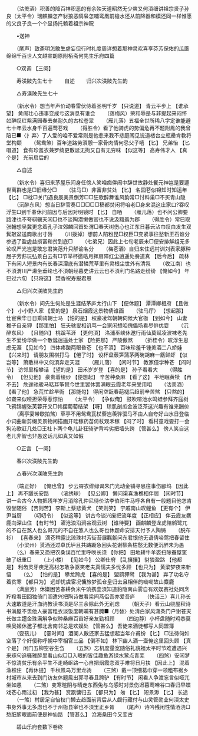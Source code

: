 <!-- { "loadSidebar": true } -->
　　（沽羙酒）积善的降百祥积恶的有余殃天道昭然无少爽又何湏细讲祖宗贤子孙良（太平令）瑞麒麟怎产豺狼恶鸱枭怎哺鸾凰前檐水还从前降器和模还同一样惟愿的父良子良一个个显扬托赖着祖宗神贶 

　　•送神 

　　（尾声）致斋明怎敢生虗妄但行时礼度周详想着那神灵欢喜享芬芳保佑的瓜瓞绵绵千百世人文越宣朗原附栢斋何先生乐府四篇 

　　○双调 【三阕】 

　　寿渼陂先生七十 
　　自述 
　　归兴次渼陂先生韵 

　　△寿渼陂先生七十 

　　（新水令）想当年声价动春雷伏侍着圣明千岁 【只说道】 青云平步上 【谁承望】 黄阁壮心违事变成亏这消息有谁会 
　　（落梅风）荣和辱是与非提起来闷怀如醉叹红紫满园春去矣耐久的古松苍翠 
　　（雁儿落）五福全世所稀八字定谁能避七十年云水身千百遍莺芲戏 
　　（得胜令）看了他骑虎的势偏危再不题附鳯的我曾陪已■〈扌弃〉了人爱的咱不爱常则是他悲来我不悲庭闱见说道楼台立瓶罍肯教将堂构颓 
　　（鸳鸯煞）百年道路劳湏憩一家骨肉情何忌父子嘻 【匕】 兄弟怡 【匕唱道】 食有珍羞衣兼罗绮更散诞无拘又自有无穷味 【似这等】 高寿伟才人 【真个是】 光前启后的 

　　△自述 

　　（新水令）喜归来茅屋乐间身任傍人笑咱痴倴闹中辞世故静处餐元神岂是要遯世离群也是□旧缘分□ 
　　（驻马□）非富非贫处 【匕】 名园芲似锦知时知运年 【匕】 □枕□关门遇良辰美景倒芳□□狂歌醉舞谁风韵常□忖料巢□不买青山隐 
　　（沉醉东风）想当日辞官奏□□□□□稿都焚闲将咱老□身来混这庄家口?吞叹浮生□到千春休问前因与后因对明镜时 【匕】 自哂 
　　（雁儿落）也不问公卿要路津也不夸骐骥天闲□也不谈陶潜懒做官也不说汲黯羞为郡 
　　（得胜令）常巳取张翰想吴冀更念着孔子泣郊麟回首处渭□春天树伤心也江东日暮云沾巾叹白发生双鬂敲盆送商歌出寸唇 
　　（川拨掉）想前人陷粉昆□权臣□变紧事往愁新玊石谁分参透了盈虗益损富和贫到底□ 
　　（七弟兄）因此上七旬老辰未□便安排觧组无多论叹严光岂是敢忘君笑范升只觧谕名分 
　　（梅芲酒）自归来住远村训刘表家豚种屈子芳荪玩弘景白云有□节举杯邀皓月挥扇障红尘逍遥处飬道真 【后今后】 疏林下有闲人短景内有长春深潭底有潜鳞荒草里有灵根尘世外有清氛 
　　（收江南）也不湏渭川严濑坐垂纶也不湏朝经暮史讲云云也不湏利门名路走纷纷 【俺如今】 年巳过六旬 【只将这】 焚香祝寿报君恩 

　　△归兴次渼陂先生韵 

　　（新水令）问先生何处是生涯结茅庐太行山下 【便休题】 潭潭卿相府 【且做个】 小小野人家 【爱的是】 泉石烟霞这景物倩谁画 
　　（驻马厅） 【想起那】 仕宦荣华日日乘骑朝士马 【怕的是】 权豪凌驾朝朝伺候大官衙 【到如今】 山妻稚子自亲狎 【那里怕】 狂夫骇叟相讥骂一会家闲想咱傀儡场看尽俳优耍 
　　（沉醉东风） 【且随兴】 桃蹊苇涯 【更何湏】 洛浦巫峡休邀行雨仙莫赋凌波袜老先生不爱纷华做一个散诞逍遥处士家 【险把那】 严陵傲煞 
　　（折桂令）叹浮生思虑无涯 【见如今】 四体疼酸两眼昏芲 【也不湏】 百味珍羞千锺羙酒二八娇娃 【兴来时】 请朋友围棋打马 【倦了时】 设杯盘蕨笋蒲茅两碗胡麻一筯鲜虾 【似岂等】 萧散林中又何湏奔走天涯 
　　（雁儿落） 【闲时节】 教家僮学种芲 【闷时节】 访邻里相攀话 【望的是】 田禾岁岁登 【喜的是】 孙子看看大 
　　（得胜令） 【但见他】 豪贵着绫纱 【便想起】 辛苦种桑麻 【看了这】 平地眠黄犊 【再不去】 危途驰骏马聒耳筝琶今世里罢休罢满眼云霞老年来受用咱 
　　（沽羙酒） 【看了他】 急荒忙趁早衙 【那能勾】 得闲空翫春葩褪后趋前辛苦煞 【只熬的】 如聋来似哑担荣辱惹惊怕 
　　（太平令） 【争似俺】 鼓吹喧池水鸣蛙参拜齐庭树飞鸦锦幄张芙蓉开叉□帏摆葡萄结架 【呀】 琼肌剖瓜金波泛茶这兴趣有谁来酬价 
　　（离亭宴带歇拍煞）草亭不用鸳鸯瓦杖藜岂羡骅骝马不由人自夸好山水日登临小词曲新剪缀羙景物闲描画开畦稼药苗倚杖观禾稼 【闷了时】 看村童戏耍打一会狗沁歌赶几处□王社卜两个龟儿卦狂骑驴背吟劣把墙头跨 【管甚么】 傍人笑自这老儿非智也非愚这话儿如真又如假 

　　○正宫 【一阕】 

　　春兴次渼陂先生韵 

　　△春兴次渼陂先生韵 

　　（端正好） 【俺也曾】 步云霄衣绯绿谒朱门光动金铺寻思往事伤郿坞 【因此上】 再不躧长安路 
　　（滚绣球） 【见公卿】 懒问渠喜渔樵相伴居 【闲时节】 讲一会古今人物把残年岁月消除孔仲尼待价沽李伯阳牛马呼各自有一般题目他怎肯毁誉随俗 【苦则苦】 李斯上蔡悲黄犬 【笑则笑】 宁戚南山叹鲤鱼 【更有个】 伊尹当厨 
　　（叨叨令） 【似这等】 讲古今谈兴废把流年度 【正相应】 伴云霞友麋鹿向深山住 【有时节】 濯沧浪沿涧谷观云树 【谁待要】 画麒麟登龙虎陪鹓鹭兀的不自在煞人也么哥兀的不自在煞人也么哥也休题命安排天付予人陶铸 
　　（脱布衫） 【喜春来】 滴芲稍露比琼珠衬芳街苔展氍毹问东君恨他无语倩啼莺把春留住 
　　（小梁州）贳酒还过卓氏垆且共踌蹰急回头花谢柳条枯愁无数便沉醉未为愚 
　　（么）春来又恐把农桑误百忙里呼唤长须 【你把】 田地耕牛羊裘扫除蚕屋窻破了纸重□ 
　　（上小楼） 【见如今】 公卿仕府 【乱攘攘】 豺狼盈路 【他都是】 利齿灵牙疾足高材怎敢争驱笑老夫真懦夫多忧多顾 【也只为】 黄梁梦夜来新悟 
　　（么） 【怕的是】 攀龙跨虎 【喜的是】 盟鸥狎鹭 【我为甚】 弃了功名守着贫寒 【都只为】 远却忧虞宦况慵旅梦孤仓皇归去且相伴韵呦呦故山麋鹿 
　　（满庭芳）休嫌困苦春耕负米午饷携壶湏知道豹隐南山雾自有欢娱赛社处同烹羜羖看田回独倚门闾遣兴把陶诗做看梁间燕侣吾亦爱吾庐 
　　（快活三）喜儿孙长大速敢道是汗血驹教读书湏是尽三余除此外无别虑 
　　（朝天子）看云山绕屋积诗书满屋不羡他人豪富粗衣淡饭度朝晡有甚腌■〈月替〉处清白家风潇条门户谢苍天长做主趱金珠满斛争似种桑麻百亩好亲友勤相顾 
　　（四边静）小杯盘随时鸡黍莫唤吴姬休邀子都北舍南邻总是欢娱处 【管甚么】 吾徒来酒徒都写人同盟簿 
　　（耍孩儿） 【霎时间】 酒阑人散还家去猛想起当年介甫纷 【匕】 □法待何如空落了个奸佞称呼朝中宰相官三品 【倒不如】 林下幽人酒一壶俺这里回头顾 【真个是】 闲门五柳空谷生刍 
　　（五煞）忘机度量宽随俗礼貌祖太平时节难遭遇兴来琢句追骚雅醉里看山似□□入眼的皆佳趣鱼游绿水鹭点青芜 
　　（四煞）安闲梦不惊清贫乐有余平生不走崎岖路一心自把烟霞恋双手难将日月扶 【因此上】 混着渔樵住 【再休提】 千秋鳯鸟万里龙驹 
　　（三煞）戴一顶细葛巾穿一领粗布裾乡村城市从来去到门访友休题鳯出郭寻春且跨驴 【有时节】 闲看人争渡忘言似哑兀坐如愚 
　　（二煞）变寒暄阴与晴走东西兔与乌感时对景伤迟暮莺啼谷口春归早蝶戏芲心雨过初 【我为甚】 赏翫慵归去 【都只为】 匆 【匕】 短景渺 【匕】 长途 
　　（一煞）村居足自怡权门懒去趋面前背后从人觑行藏付与山灵管勋业何湏太史书身外事无多虑也不于州衙县宰也不湏里正乡胥 
　　（尾声）诗吟残闲性情酒浇□愁脏腑眼面前便是神仙路 【管甚么】 沧海桑田今又变古 

　　碧山乐府套数下卷终

